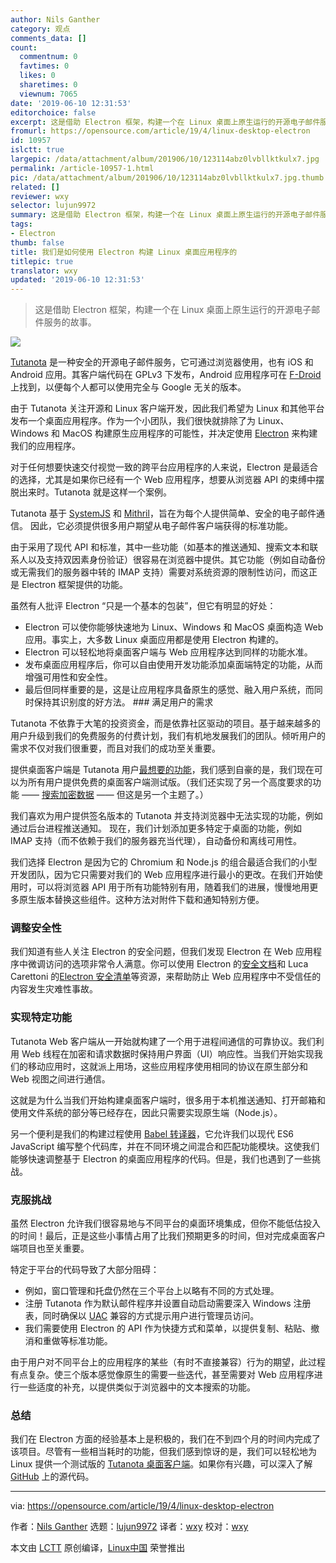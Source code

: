 ```yaml
---
author: Nils Ganther
category: 观点
comments_data: []
count:
  commentnum: 0
  favtimes: 0
  likes: 0
  sharetimes: 0
  viewnum: 7065
date: '2019-06-10 12:31:53'
editorchoice: false
excerpt: 这是借助 Electron 框架，构建一个在 Linux 桌面上原生运行的开源电子邮件服务的故事。
fromurl: https://opensource.com/article/19/4/linux-desktop-electron
id: 10957
islctt: true
largepic: /data/attachment/album/201906/10/123114abz0lvbllktkulx7.jpg
permalink: /article-10957-1.html
pic: /data/attachment/album/201906/10/123114abz0lvbllktkulx7.jpg.thumb.jpg
related: []
reviewer: wxy
selector: lujun9972
summary: 这是借助 Electron 框架，构建一个在 Linux 桌面上原生运行的开源电子邮件服务的故事。
tags:
- Electron
thumb: false
title: 我们是如何使用 Electron 构建 Linux 桌面应用程序的
titlepic: true
translator: wxy
updated: '2019-06-10 12:31:53'
---
```



> 
> 这是借助 Electron 框架，构建一个在 Linux 桌面上原生运行的开源电子邮件服务的故事。
> 
> 
> 


![](/data/attachment/album/201906/10/123114abz0lvbllktkulx7.jpg)


[Tutanota](https://tutanota.com/) 是一种安全的开源电子邮件服务，它可通过浏览器使用，也有 iOS 和 Android 应用。其客户端代码在 GPLv3 下发布，Android 应用程序可在 [F-Droid](https://f-droid.org/en/packages/de.tutao.tutanota/) 上找到，以便每个人都可以使用完全与 Google 无关的版本。


由于 Tutanota 关注开源和 Linux 客户端开发，因此我们希望为 Linux 和其他平台发布一个桌面应用程序。作为一个小团队，我们很快就排除了为 Linux、Windows 和 MacOS 构建原生应用程序的可能性，并决定使用 [Electron](https://electronjs.org/) 来构建我们的应用程序。


对于任何想要快速交付视觉一致的跨平台应用程序的人来说，Electron 是最适合的选择，尤其是如果你已经有一个 Web 应用程序，想要从浏览器 API 的束缚中摆脱出来时。Tutanota 就是这样一个案例。


Tutanota 基于 [SystemJS](https://github.com/systemjs/systemjs) 和 [Mithril](https://mithril.js.org/)，旨在为每个人提供简单、安全的电子邮件通信。 因此，它必须提供很多用户期望从电子邮件客户端获得的标准功能。


由于采用了现代 API 和标准，其中一些功能（如基本的推送通知、搜索文本和联系人以及支持双因素身份验证）很容易在浏览器中提供。其它功能（例如自动备份或无需我们的服务器中转的 IMAP 支持）需要对系统资源的限制性访问，而这正是 Electron 框架提供的功能。


虽然有人批评 Electron “只是一个基本的包装”，但它有明显的好处：


* Electron 可以使你能够快速地为 Linux、Windows 和 MacOS 桌面构造 Web 应用。事实上，大多数 Linux 桌面应用都是使用 Electron 构建的。
* Electron 可以轻松地将桌面客户端与 Web 应用程序达到同样的功能水准。
* 发布桌面应用程序后，你可以自由使用开发功能添加桌面端特定的功能，从而增强可用性和安全性。
* 最后但同样重要的是，这是让应用程序具备原生的感觉、融入用户系统，而同时保持其识别度的好方法。 ### 满足用户的需求


Tutanota 不依靠于大笔的投资资金，而是依靠社区驱动的项目。基于越来越多的用户升级到我们的免费服务的付费计划，我们有机地发展我们的团队。倾听用户的需求不仅对我们很重要，而且对我们的成功至关重要。


提供桌面客户端是 Tutanota 用户[最想要的功能](https://tutanota.uservoice.com/forums/237921-general/filters/top?status_id=1177482)，我们感到自豪的是，我们现在可以为所有用户提供免费的桌面客户端测试版。（我们还实现了另一个高度要求的功能 —— [搜索加密数据](https://tutanota.com/blog/posts/first-search-encrypted-data/) —— 但这是另一个主题了。）


我们喜欢为用户提供签名版本的 Tutanota 并支持浏览器中无法实现的功能，例如通过后台进程推送通知。 现在，我们计划添加更多特定于桌面的功能，例如 IMAP 支持（而不依赖于我们的服务器充当代理），自动备份和离线可用性。


我们选择 Electron 是因为它的 Chromium 和 Node.js 的组合最适合我们的小型开发团队，因为它只需要对我们的 Web 应用程序进行最小的更改。在我们开始使用时，可以将浏览器 API 用于所有功能特别有用，随着我们的进展，慢慢地用更多原生版本替换这些组件。这种方法对附件下载和通知特别方便。


### 调整安全性


我们知道有些人关注 Electron 的安全问题，但我们发现 Electron 在 Web 应用程序中微调访问的选项非常令人满意。你可以使用 Electron 的[安全文档](https://electronjs.org/docs/tutorial/security)和 Luca Carettoni 的[Electron 安全清单](https://www.blackhat.com/docs/us-17/thursday/us-17-Carettoni-Electronegativity-A-Study-Of-Electron-Security-wp.pdf)等资源，来帮助防止 Web 应用程序中不受信任的内容发生灾难性事故。


### 实现特定功能


Tutanota Web 客户端从一开始就构建了一个用于进程间通信的可靠协议。我们利用 Web 线程在加密和请求数据时保持用户界面（UI）响应性。当我们开始实现我们的移动应用时，这就派上用场，这些应用程序使用相同的协议在原生部分和 Web 视图之间进行通信。


这就是为什么当我们开始构建桌面客户端时，很多用于本机推送通知、打开邮箱和使用文件系统的部分等已经存在，因此只需要实现原生端（Node.js）。


另一个便利是我们的构建过程使用 [Babel 转译器](https://babeljs.io/)，它允许我们以现代 ES6 JavaScript 编写整个代码库，并在不同环境之间混合和匹配功能模块。这使我们能够快速调整基于 Electron 的桌面应用程序的代码。但是，我们也遇到了一些挑战。


### 克服挑战


虽然 Electron 允许我们很容易地与不同平台的桌面环境集成，但你不能低估投入的时间！最后，正是这些小事情占用了比我们预期更多的时间，但对完成桌面客户端项目也至关重要。


特定于平台的代码导致了大部分阻碍：


* 例如，窗口管理和托盘仍然在三个平台上以略有不同的方式处理。
* 注册 Tutanota 作为默认邮件程序并设置自动启动需要深入 Windows 注册表，同时确保以 [UAC](https://en.wikipedia.org/wiki/User_Account_Control) 兼容的方式提示用户进行管理员访问。
* 我们需要使用 Electron 的 API 作为快捷方式和菜单，以提供复制、粘贴、撤消和重做等标准功能。


由于用户对不同平台上的应用程序的某些（有时不直接兼容）行为的期望，此过程有点复杂。使三个版本感觉像原生的需要一些迭代，甚至需要对 Web 应用程序进行一些适度的补充，以提供类似于浏览器中的文本搜索的功能。


### 总结


我们在 Electron 方面的经验基本上是积极的，我们在不到四个月的时间内完成了该项目。尽管有一些相当耗时的功能，但我们感到惊讶的是，我们可以轻松地为 Linux 提供一个测试版的 [Tutanota 桌面客户端](https://tutanota.com/blog/posts/desktop-clients/)。如果你有兴趣，可以深入了解 [GitHub](https://www.github.com/tutao/tutanota) 上的源代码。




---


via: <https://opensource.com/article/19/4/linux-desktop-electron>


作者：[Nils Ganther](https://opensource.com/users/nils-ganther) 选题：[lujun9972](https://github.com/lujun9972) 译者：[wxy](https://github.com/wxy) 校对：[wxy](https://github.com/wxy)


本文由 [LCTT](https://github.com/LCTT/TranslateProject) 原创编译，[Linux中国](https://linux.cn/) 荣誉推出
